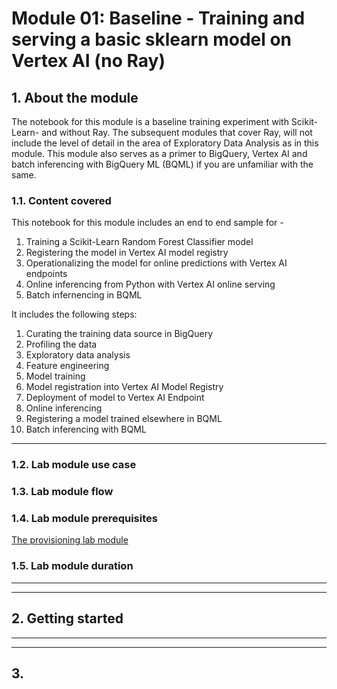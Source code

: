 # Module 01: Baseline - Training and serving a basic sklearn model on Vertex AI (no Ray)

## 1. About the module

The notebook for this module is a baseline training experiment with Scikit-Learn- and without Ray. The subsequent modules that cover Ray, will not include the level of detail in the area of Exploratory Data Analysis as in this module. This module also serves as a primer to BigQuery, Vertex AI and batch inferencing with BigQuery ML (BQML) if you are unfamiliar with the same.


### 1.1. Content covered

This notebook for this module includes an end to end sample for -

1. Training a Scikit-Learn Random Forest Classifier model
2. Registering the model in Vertex AI model registry
3. Operationalizing the model for online predictions with Vertex AI endpoints
4. Online inferencing from Python with Vertex AI online serving
5. Batch infernencing in BQML
   
It includes the following steps:
1. Curating the training data source in BigQuery
2. Profiling the data
3. Exploratory data analysis
4. Feature engineering
5. Model training
6. Model registration into Vertex AI Model Registry
7. Deployment of model to Vertex AI Endpoint
8. Online inferencing
9. Registering a model trained elsewhere in BQML
10. Batch inferencing with BQML

<hr>

### 1.2. Lab module use case



### 1.3. Lab module flow



### 1.4. Lab module prerequisites

[The provisioning lab module](https://github.com/anagha-google/ray-labs/blob/main/00-common/Module-00-Provisioning.md)

### 1.5. Lab module duration



<hr><hr>

## 2. Getting started




<hr><hr>

## 3. 



